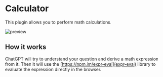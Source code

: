 # Calculator

This plugin allows you to perform math calculations.

![preview](https://fastly.jsdelivr.net/gh/egoist-bot/images@main/uPic/58izFO.jpg)

## How it works

ChatGPT will try to understand your question and derive a math expression from it. Then it will use the [https://npm.im/expr-eval](expr-eval) library to evaluate the expression directly in the browser.
